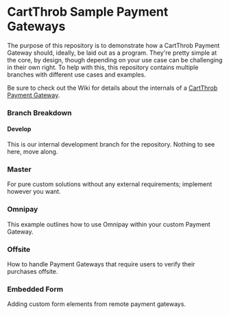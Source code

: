 # CartThrob Sample Payment Gateways

The purpose of this repository is to demonstrate how a CartThrob Payment Gateway should, ideally, be laid out as a program.
They're pretty simple at the core, by design, though depending on your use case can be challenging in their own right. To help with this,
this repository contains multiple branches with different use cases and examples.

Be sure to check out the Wiki for details about the internals of a [CartThrob Payment Gateway](https://github.com/CartThrob/CartThrobPaymentGatewaySamples/wiki). 

### Branch Breakdown

#### Develop
This is our internal development branch for the repository. Nothing to see here, move along.

### Master
For pure custom solutions without any external requirements; implement however you want.

### Omnipay
This example outlines how to use Omnipay within your custom Payment Gateway.

### Offsite
How to handle Payment Gateways that require users to verify their purchases offsite.

### Embedded Form
Adding custom form elements from remote payment gateways.